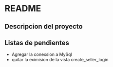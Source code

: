 # README

## Descripcion del proyecto



## Listas de pendientes
- Agregar la conexsion a MySql
- quitar la eximision de la vista create_seller_login